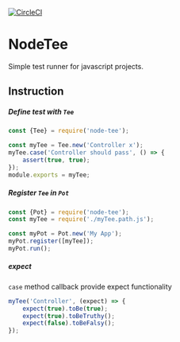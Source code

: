 [![CircleCI](https://circleci.com/gh/mishaszu/node-tee.svg?style=svg)](https://circleci.com/gh/mishaszu/node-tee)

# NodeTee
Simple test runner for javascript projects.

## Instruction

##### Define test with `Tee`
```js
const {Tee} = require('node-tee');

const myTee = Tee.new('Controller x');
myTee.case('Controller should pass', () => {
    assert(true, true);
});
module.exports = myTee;
```

##### Register `Tee` in `Pot`
```js
const {Pot} = require('node-tee');
const myTee = require('./myTee.path.js');

const myPot = Pot.new('My App');
myPot.register([myTee]);
myPot.run();
```

##### expect
`case` method callback provide expect functionality
```js
myTee('Controller', (expect) => {
    expect(true).toBe(true);
    expect(true).toBeTruthy();
    expect(false).toBeFalsy();
});
```
